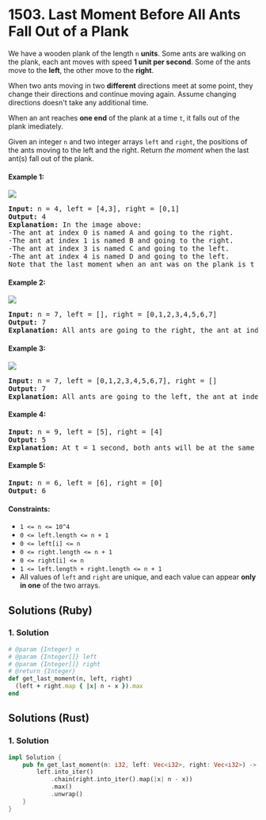 # 1503. Last Moment Before All Ants Fall Out of a Plank
We have a wooden plank of the length `n` **units**. Some ants are walking on the plank, each ant moves with speed **1 unit per second**. Some of the ants move to the **left**, the other move to the **right**.

When two ants moving in two **different** directions meet at some point, they change their directions and continue moving again. Assume changing directions doesn't take any additional time.

When an ant reaches **one end** of the plank at a time `t`, it falls out of the plank imediately.

Given an integer `n` and two integer arrays `left` and `right`, the positions of the ants moving to the left and the right. Return *the moment* when the last ant(s) fall out of the plank.

#### Example 1:
![](https://assets.leetcode.com/uploads/2020/06/17/ants.jpg)
<pre>
<strong>Input:</strong> n = 4, left = [4,3], right = [0,1]
<strong>Output:</strong> 4
<strong>Explanation:</strong> In the image above:
-The ant at index 0 is named A and going to the right.
-The ant at index 1 is named B and going to the right.
-The ant at index 3 is named C and going to the left.
-The ant at index 4 is named D and going to the left.
Note that the last moment when an ant was on the plank is t = 4 second, after that it falls imediately out of the plank. (i.e. We can say that at t = 4.0000000001, there is no ants on the plank).
</pre>

#### Example 2:
![](https://assets.leetcode.com/uploads/2020/06/17/ants2.jpg)
<pre>
<strong>Input:</strong> n = 7, left = [], right = [0,1,2,3,4,5,6,7]
<strong>Output:</strong> 7
<strong>Explanation:</strong> All ants are going to the right, the ant at index 0 needs 7 seconds to fall.
</pre>

#### Example 3:
![](https://assets.leetcode.com/uploads/2020/06/17/ants3.jpg)
<pre>
<strong>Input:</strong> n = 7, left = [0,1,2,3,4,5,6,7], right = []
<strong>Output:</strong> 7
<strong>Explanation:</strong> All ants are going to the left, the ant at index 7 needs 7 seconds to fall.
</pre>

#### Example 4:
<pre>
<strong>Input:</strong> n = 9, left = [5], right = [4]
<strong>Output:</strong> 5
<strong>Explanation:</strong> At t = 1 second, both ants will be at the same intial position but with different direction.
</pre>

#### Example 5:
<pre>
<strong>Input:</strong> n = 6, left = [6], right = [0]
<strong>Output:</strong> 6
</pre>

#### Constraints:
* `1 <= n <= 10^4`
* `0 <= left.length <= n + 1`
* `0 <= left[i] <= n`
* `0 <= right.length <= n + 1`
* `0 <= right[i] <= n`
* `1 <= left.length + right.length <= n + 1`
* All values of `left` and `right` are unique, and each value can appear **only in one** of the two arrays.

## Solutions (Ruby)

### 1. Solution
```Ruby
# @param {Integer} n
# @param {Integer[]} left
# @param {Integer[]} right
# @return {Integer}
def get_last_moment(n, left, right)
  (left + right.map { |x| n - x }).max
end
```

## Solutions (Rust)

### 1. Solution
```Rust
impl Solution {
    pub fn get_last_moment(n: i32, left: Vec<i32>, right: Vec<i32>) -> i32 {
        left.into_iter()
            .chain(right.into_iter().map(|x| n - x))
            .max()
            .unwrap()
    }
}
```
